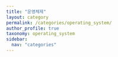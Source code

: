 ```yaml
---
title: "운영체제"
layout: category
permalink: /categories/operating_system/
author_profile: true
taxonomy: operating_system
sidebar:
  nav: "categories"
---
```

